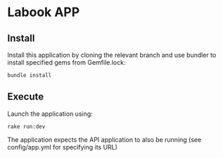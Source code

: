 # Labook APP

## Install
Install this application by cloning the relevant branch and use bundler to install specified gems from Gemfile.lock:

```
bundle install
```

## Execute
Launch the application using:

```
rake run:dev
```
The application expects the API application to also be running (see config/app.yml for specifying its URL)